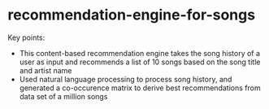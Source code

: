 # recommendation-engine-for-songs

Key points:
- This content-based recommendation engine takes the song history of a user as input and recommends a list of 10 songs based on the song title and artist name
- Used natural language processing to process song history, and generated a co-occurence matrix to derive best recommendations from data set of a million songs
